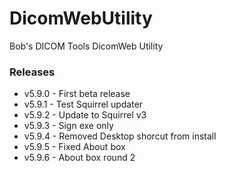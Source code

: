 # DicomWebUtility
Bob's DICOM Tools DicomWeb Utility

### Releases
* v5.9.0 - First beta release
* v5.9.1 - Test Squirrel updater
* v5.9.2 - Update to Squirrel v3
* v5.9.3 - Sign exe only
* v5.9.4 - Removed Desktop shorcut from install
* v5.9.5 - Fixed About box
* v5.9.6 - About box round 2
